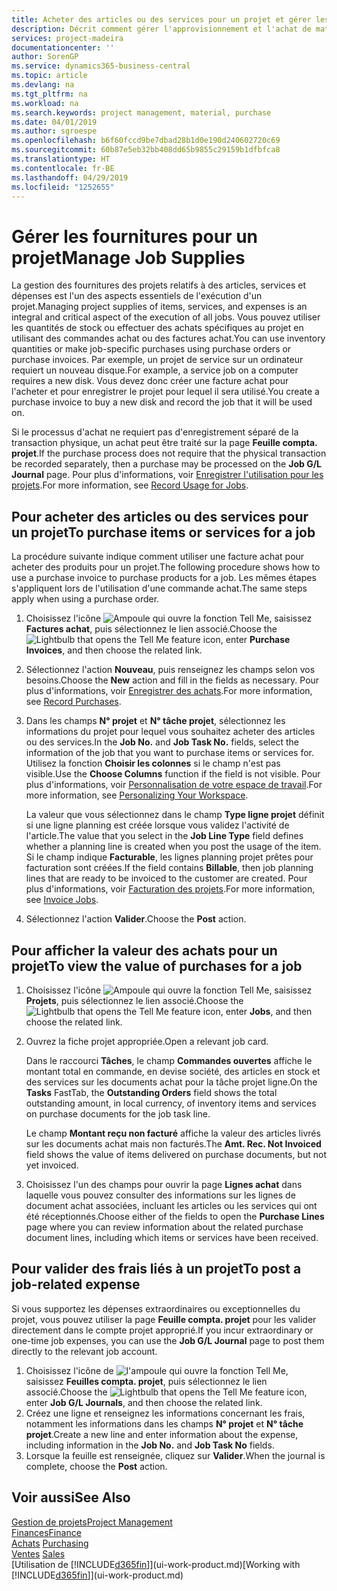 ```yaml
---
title: Acheter des articles ou des services pour un projet et gérer les fournitures| Microsoft Docs
description: Décrit comment gérer l'approvisionnement et l'achat de matériel et de services pour les projets.
services: project-madeira
documentationcenter: ''
author: SorenGP
ms.service: dynamics365-business-central
ms.topic: article
ms.devlang: na
ms.tgt_pltfrm: na
ms.workload: na
ms.search.keywords: project management, material, purchase
ms.date: 04/01/2019
ms.author: sgroespe
ms.openlocfilehash: b6f60fccd9be7dbad28b1d0e190d240602720c69
ms.sourcegitcommit: 60b87e5eb32bb408dd65b9855c29159b1dfbfca8
ms.translationtype: HT
ms.contentlocale: fr-BE
ms.lasthandoff: 04/29/2019
ms.locfileid: "1252655"
---
```

# <a name="manage-job-supplies"></a><span data-ttu-id="ad3d8-103">Gérer les fournitures pour un projet</span><span class="sxs-lookup"><span data-stu-id="ad3d8-103">Manage Job Supplies</span></span>
<span data-ttu-id="ad3d8-104">La gestion des fournitures des projets relatifs à des articles, services et dépenses est l'un des aspects essentiels de l'exécution d'un projet.</span><span class="sxs-lookup"><span data-stu-id="ad3d8-104">Managing project supplies of items, services, and expenses is an integral and critical aspect of the execution of all jobs.</span></span> <span data-ttu-id="ad3d8-105">Vous pouvez utiliser les quantités de stock ou effectuer des achats spécifiques au projet en utilisant des commandes achat ou des factures achat.</span><span class="sxs-lookup"><span data-stu-id="ad3d8-105">You can use inventory quantities or make job-specific purchases using purchase orders or purchase invoices.</span></span> <span data-ttu-id="ad3d8-106">Par exemple, un projet de service sur un ordinateur requiert un nouveau disque.</span><span class="sxs-lookup"><span data-stu-id="ad3d8-106">For example, a service job on a computer requires a new disk.</span></span> <span data-ttu-id="ad3d8-107">Vous devez donc créer une facture achat pour l'acheter et pour enregistrer le projet pour lequel il sera utilisé.</span><span class="sxs-lookup"><span data-stu-id="ad3d8-107">You create a purchase invoice to buy a new disk and record the job that it will be used on.</span></span>

<span data-ttu-id="ad3d8-108">Si le processus d'achat ne requiert pas d'enregistrement séparé de la transaction physique, un achat peut être traité sur la page **Feuille compta. projet**.</span><span class="sxs-lookup"><span data-stu-id="ad3d8-108">If the purchase process does not require that the physical transaction be recorded separately, then a purchase may be processed on the **Job G/L Journal** page.</span></span> <span data-ttu-id="ad3d8-109">Pour plus d'informations, voir [Enregistrer l'utilisation pour les projets](projects-how-record-job-usage.md).</span><span class="sxs-lookup"><span data-stu-id="ad3d8-109">For more information, see [Record Usage for Jobs](projects-how-record-job-usage.md).</span></span>

## <a name="to-purchase-items-or-services-for-a-job"></a><span data-ttu-id="ad3d8-110">Pour acheter des articles ou des services pour un projet</span><span class="sxs-lookup"><span data-stu-id="ad3d8-110">To purchase items or services for a job</span></span>
<span data-ttu-id="ad3d8-111">La procédure suivante indique comment utiliser une facture achat pour acheter des produits pour un projet.</span><span class="sxs-lookup"><span data-stu-id="ad3d8-111">The following procedure shows how to use a purchase invoice to purchase products for a job.</span></span> <span data-ttu-id="ad3d8-112">Les mêmes étapes s'appliquent lors de l'utilisation d'une commande achat.</span><span class="sxs-lookup"><span data-stu-id="ad3d8-112">The same steps apply when using a purchase order.</span></span>  

1. <span data-ttu-id="ad3d8-113">Choisissez l'icône ![Ampoule qui ouvre la fonction Tell Me](media/ui-search/search_small.png "Dites-moi ce que vous voulez faire"), saisissez **Factures achat**, puis sélectionnez le lien associé.</span><span class="sxs-lookup"><span data-stu-id="ad3d8-113">Choose the ![Lightbulb that opens the Tell Me feature](media/ui-search/search_small.png "Tell me what you want to do") icon, enter **Purchase Invoices**, and then choose the related link.</span></span>  
2. <span data-ttu-id="ad3d8-114">Sélectionnez l'action **Nouveau**, puis renseignez les champs selon vos besoins.</span><span class="sxs-lookup"><span data-stu-id="ad3d8-114">Choose the **New** action and fill in the fields as necessary.</span></span> <span data-ttu-id="ad3d8-115">Pour plus d'informations, voir [Enregistrer des achats](purchasing-how-record-purchases.md).</span><span class="sxs-lookup"><span data-stu-id="ad3d8-115">For more information, see [Record Purchases](purchasing-how-record-purchases.md).</span></span>
3. <span data-ttu-id="ad3d8-116">Dans les champs **N° projet** et **N° tâche projet**, sélectionnez les informations du projet pour lequel vous souhaitez acheter des articles ou des services.</span><span class="sxs-lookup"><span data-stu-id="ad3d8-116">In the **Job No.** and **Job Task No.** fields, select the information of the job that you want to purchase items or services for.</span></span> <span data-ttu-id="ad3d8-117">Utilisez la fonction **Choisir les colonnes** si le champ n'est pas visible.</span><span class="sxs-lookup"><span data-stu-id="ad3d8-117">Use the **Choose Columns** function if the field is not visible.</span></span> <span data-ttu-id="ad3d8-118">Pour plus d'informations, voir [Personnalisation de votre espace de travail](ui-personalization-user.md).</span><span class="sxs-lookup"><span data-stu-id="ad3d8-118">For more information, see [Personalizing Your Workspace](ui-personalization-user.md).</span></span>

    <span data-ttu-id="ad3d8-119">La valeur que vous sélectionnez dans le champ **Type ligne projet** définit si une ligne planning est créée lorsque vous validez l'activité de l'article.</span><span class="sxs-lookup"><span data-stu-id="ad3d8-119">The value that you select in the **Job Line Type** field defines whether a planning line is created when you post the usage of the item.</span></span> <span data-ttu-id="ad3d8-120">Si le champ indique **Facturable**, les lignes planning projet prêtes pour facturation sont créées.</span><span class="sxs-lookup"><span data-stu-id="ad3d8-120">If the field contains **Billable**, then job planning lines that are ready to be invoiced to the customer are created.</span></span> <span data-ttu-id="ad3d8-121">Pour plus d'informations, voir [Facturation des projets](projects-how-invoice-jobs.md).</span><span class="sxs-lookup"><span data-stu-id="ad3d8-121">For more information, see [Invoice Jobs](projects-how-invoice-jobs.md).</span></span>
4. <span data-ttu-id="ad3d8-122">Sélectionnez l'action **Valider**.</span><span class="sxs-lookup"><span data-stu-id="ad3d8-122">Choose the **Post** action.</span></span>

## <a name="to-view-the-value-of-purchases-for-a-job"></a><span data-ttu-id="ad3d8-123">Pour afficher la valeur des achats pour un projet</span><span class="sxs-lookup"><span data-stu-id="ad3d8-123">To view the value of purchases for a job</span></span>
1. <span data-ttu-id="ad3d8-124">Choisissez l'icône ![Ampoule qui ouvre la fonction Tell Me](media/ui-search/search_small.png "Dites-moi ce que vous voulez faire"), saisissez **Projets**, puis sélectionnez le lien associé.</span><span class="sxs-lookup"><span data-stu-id="ad3d8-124">Choose the ![Lightbulb that opens the Tell Me feature](media/ui-search/search_small.png "Tell me what you want to do") icon, enter **Jobs**, and then choose the related link.</span></span>
2. <span data-ttu-id="ad3d8-125">Ouvrez la fiche projet appropriée.</span><span class="sxs-lookup"><span data-stu-id="ad3d8-125">Open a relevant job card.</span></span>

    <span data-ttu-id="ad3d8-126">Dans le raccourci **Tâches**, le champ **Commandes ouvertes** affiche le montant total en commande, en devise société, des articles en stock et des services sur les documents achat pour la tâche projet ligne.</span><span class="sxs-lookup"><span data-stu-id="ad3d8-126">On the **Tasks** FastTab, the **Outstanding Orders** field shows the total outstanding amount, in local currency, of inventory items and services on purchase documents for the job task line.</span></span>  

    <span data-ttu-id="ad3d8-127">Le champ **Montant reçu non facturé** affiche la valeur des articles livrés sur les documents achat mais non facturés.</span><span class="sxs-lookup"><span data-stu-id="ad3d8-127">The **Amt. Rec. Not Invoiced** field shows the value of items delivered on purchase documents, but not yet invoiced.</span></span>  
3. <span data-ttu-id="ad3d8-128">Choisissez l'un des champs pour ouvrir la page **Lignes achat** dans laquelle vous pouvez consulter des informations sur les lignes de document achat associées, incluant les articles ou les services qui ont été réceptionnés.</span><span class="sxs-lookup"><span data-stu-id="ad3d8-128">Choose either of the fields to open the **Purchase Lines** page where you can review information about the related purchase document lines, including which items or services have been received.</span></span>

## <a name="to-post-a-job-related-expense"></a><span data-ttu-id="ad3d8-129">Pour valider des frais liés à un projet</span><span class="sxs-lookup"><span data-stu-id="ad3d8-129">To post a job-related expense</span></span>
<span data-ttu-id="ad3d8-130">Si vous supportez les dépenses extraordinaires ou exceptionnelles du projet, vous pouvez utiliser la page **Feuille compta. projet** pour les valider directement dans le compte projet approprié.</span><span class="sxs-lookup"><span data-stu-id="ad3d8-130">If you incur extraordinary or one-time job expenses, you can use the **Job G/L Journal** page to post them directly to the relevant job account.</span></span>

1. <span data-ttu-id="ad3d8-131">Choisissez l'icône de ![l'ampoule qui ouvre la fonction Tell Me](media/ui-search/search_small.png "Dites-moi ce que vous voulez faire"), saisissez **Feuilles compta. projet**, puis sélectionnez le lien associé.</span><span class="sxs-lookup"><span data-stu-id="ad3d8-131">Choose the ![Lightbulb that opens the Tell Me feature](media/ui-search/search_small.png "Tell me what you want to do") icon, enter **Job G/L Journals**, and then choose the related link.</span></span>  
2. <span data-ttu-id="ad3d8-132">Créez une ligne et renseignez les informations concernant les frais, notamment les informations dans les champs **N° projet** et **N° tâche projet**.</span><span class="sxs-lookup"><span data-stu-id="ad3d8-132">Create a new line and enter information about the expense, including information in the **Job No.** and **Job Task No** fields.</span></span>  
3. <span data-ttu-id="ad3d8-133">Lorsque la feuille est renseignée, cliquez sur **Valider**.</span><span class="sxs-lookup"><span data-stu-id="ad3d8-133">When the journal is complete, choose the **Post** action.</span></span>

## <a name="see-also"></a><span data-ttu-id="ad3d8-134">Voir aussi</span><span class="sxs-lookup"><span data-stu-id="ad3d8-134">See Also</span></span>
[<span data-ttu-id="ad3d8-135">Gestion de projets</span><span class="sxs-lookup"><span data-stu-id="ad3d8-135">Project Management</span></span>](projects-manage-projects.md)  
[<span data-ttu-id="ad3d8-136">Finances</span><span class="sxs-lookup"><span data-stu-id="ad3d8-136">Finance</span></span>](finance.md)  
<span data-ttu-id="ad3d8-137">[Achats](purchasing-manage-purchasing.md)       </span><span class="sxs-lookup"><span data-stu-id="ad3d8-137">[Purchasing](purchasing-manage-purchasing.md)       </span></span>  
<span data-ttu-id="ad3d8-138">[Ventes](sales-manage-sales.md)    </span><span class="sxs-lookup"><span data-stu-id="ad3d8-138">[Sales](sales-manage-sales.md)    </span></span>  
<span data-ttu-id="ad3d8-139">[Utilisation de [!INCLUDE[d365fin](includes/d365fin_md.md)]](ui-work-product.md)</span><span class="sxs-lookup"><span data-stu-id="ad3d8-139">[Working with [!INCLUDE[d365fin](includes/d365fin_md.md)]](ui-work-product.md)</span></span>  
